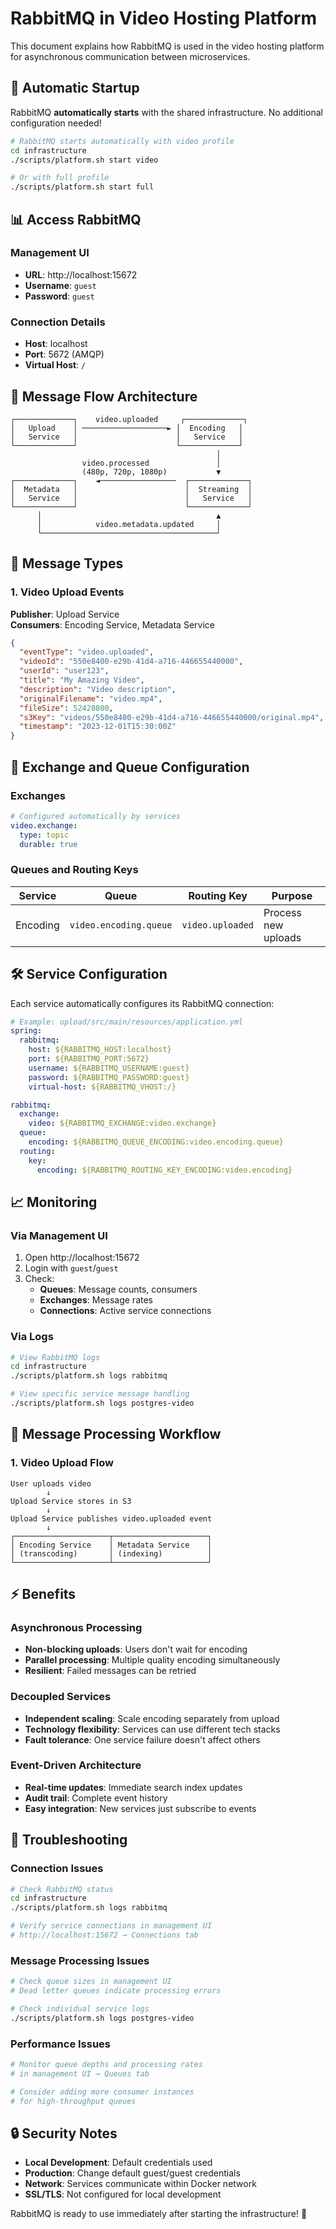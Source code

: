 # RabbitMQ in Video Hosting Platform

This document explains how RabbitMQ is used in the video hosting platform for asynchronous communication between microservices.

## 🚀 Automatic Startup

RabbitMQ **automatically starts** with the shared infrastructure. No additional configuration needed!

```bash
# RabbitMQ starts automatically with video profile
cd infrastructure
./scripts/platform.sh start video

# Or with full profile
./scripts/platform.sh start full
```

## 📊 Access RabbitMQ

### Management UI
- **URL**: http://localhost:15672
- **Username**: `guest`
- **Password**: `guest`

### Connection Details
- **Host**: localhost
- **Port**: 5672 (AMQP)
- **Virtual Host**: `/`

## 🎯 Message Flow Architecture

```
┌─────────────┐    video.uploaded     ┌─────────────┐
│   Upload    │ ───────────────────► │  Encoding   │
│   Service   │                      │   Service   │
└─────────────┘                      └─────────────┘
                                              │
                video.processed               │
                (480p, 720p, 1080p)           ▼
┌─────────────┐    ◄─────────────────  ┌─────────────┐
│  Metadata   │                        │  Streaming  │
│   Service   │                        │   Service   │
└─────────────┘                        └─────────────┘
      │                                       ▲
      │            video.metadata.updated     │
      └───────────────────────────────────────┘
```

## 📨 Message Types

### 1. Video Upload Events
**Publisher**: Upload Service  
**Consumers**: Encoding Service, Metadata Service

```json
{
  "eventType": "video.uploaded",
  "videoId": "550e8400-e29b-41d4-a716-446655440000",
  "userId": "user123",
  "title": "My Amazing Video",
  "description": "Video description",
  "originalFilename": "video.mp4",
  "fileSize": 52428800,
  "s3Key": "videos/550e8400-e29b-41d4-a716-446655440000/original.mp4",
  "timestamp": "2023-12-01T15:30:00Z"
}
```

## 🔧 Exchange and Queue Configuration

### Exchanges
```yaml
# Configured automatically by services
video.exchange:
  type: topic
  durable: true
```

### Queues and Routing Keys

| Service | Queue | Routing Key | Purpose |
|---------|-------|-------------|---------|
| Encoding | `video.encoding.queue` | `video.uploaded` | Process new uploads |

## 🛠️ Service Configuration

Each service automatically configures its RabbitMQ connection:

```yaml
# Example: upload/src/main/resources/application.yml
spring:
  rabbitmq:
    host: ${RABBITMQ_HOST:localhost}
    port: ${RABBITMQ_PORT:5672}
    username: ${RABBITMQ_USERNAME:guest}
    password: ${RABBITMQ_PASSWORD:guest}
    virtual-host: ${RABBITMQ_VHOST:/}

rabbitmq:
  exchange:
    video: ${RABBITMQ_EXCHANGE:video.exchange}
  queue:
    encoding: ${RABBITMQ_QUEUE_ENCODING:video.encoding.queue}
  routing:
    key:
      encoding: ${RABBITMQ_ROUTING_KEY_ENCODING:video.encoding}
```

## 📈 Monitoring

### Via Management UI
1. Open http://localhost:15672
2. Login with `guest`/`guest`
3. Check:
   - **Queues**: Message counts, consumers
   - **Exchanges**: Message rates
   - **Connections**: Active service connections

### Via Logs
```bash
# View RabbitMQ logs
cd infrastructure
./scripts/platform.sh logs rabbitmq

# View specific service message handling
./scripts/platform.sh logs postgres-video
```

## 🔄 Message Processing Workflow

### 1. Video Upload Flow
```
User uploads video
        ↓
Upload Service stores in S3
        ↓
Upload Service publishes video.uploaded event
        ↓
┌─────────────────────┬─────────────────────┐
│ Encoding Service    │ Metadata Service    │
│ (transcoding)       │ (indexing)          │
└─────────────────────┴─────────────────────┘
```

## ⚡ Benefits

### Asynchronous Processing
- **Non-blocking uploads**: Users don't wait for encoding
- **Parallel processing**: Multiple quality encoding simultaneously
- **Resilient**: Failed messages can be retried

### Decoupled Services
- **Independent scaling**: Scale encoding separately from upload
- **Technology flexibility**: Services can use different tech stacks
- **Fault tolerance**: One service failure doesn't affect others

### Event-Driven Architecture
- **Real-time updates**: Immediate search index updates
- **Audit trail**: Complete event history
- **Easy integration**: New services just subscribe to events

## 🚨 Troubleshooting

### Connection Issues
```bash
# Check RabbitMQ status
cd infrastructure
./scripts/platform.sh logs rabbitmq

# Verify service connections in management UI
# http://localhost:15672 → Connections tab
```

### Message Processing Issues
```bash
# Check queue sizes in management UI
# Dead letter queues indicate processing errors

# Check individual service logs
./scripts/platform.sh logs postgres-video
```

### Performance Issues
```bash
# Monitor queue depths and processing rates
# in management UI → Queues tab

# Consider adding more consumer instances
# for high-throughput queues
```

## 🔒 Security Notes

- **Local Development**: Default credentials used
- **Production**: Change default guest/guest credentials
- **Network**: Services communicate within Docker network
- **SSL/TLS**: Not configured for local development

RabbitMQ is ready to use immediately after starting the infrastructure! 🚀 
